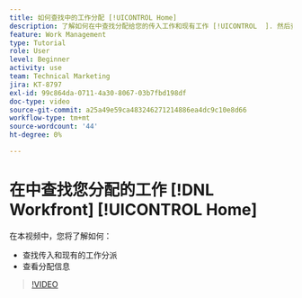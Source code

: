 ```yaml
---
title: 如何查找中的工作分配 [!UICONTROL Home]
description: 了解如何在中查找分配给您的传入工作和现有工作 [!UICONTROL  ]. 然后查看任务信息。
feature: Work Management
type: Tutorial
role: User
level: Beginner
activity: use
team: Technical Marketing
jira: KT-8797
exl-id: 99c864da-0711-4a30-8067-03b7fbd198df
doc-type: video
source-git-commit: a25a49e59ca483246271214886ea4dc9c10e8d66
workflow-type: tm+mt
source-wordcount: '44'
ht-degree: 0%

---
```


# 在中查找您分配的工作 [!DNL Workfront] [!UICONTROL Home]

在本视频中，您将了解如何：

* 查找传入和现有的工作分派
* 查看分配信息

>[!VIDEO](https://video.tv.adobe.com/v/335098/?quality=12&learn=on)
